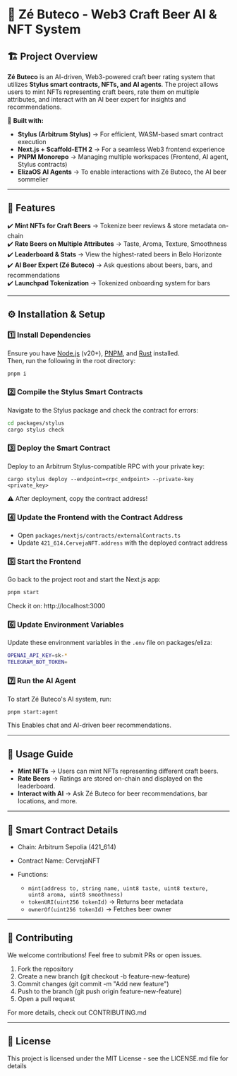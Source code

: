 # 🍺 Zé Buteco - Web3 Craft Beer AI & NFT System  

## 🏗 Project Overview  

**Zé Buteco** is an AI-driven, Web3-powered craft beer rating system that utilizes **Stylus smart contracts, NFTs, and AI agents**. The project allows users to mint NFTs representing craft beers, rate them on multiple attributes, and interact with an AI beer expert for insights and recommendations.  

🔹 **Built with:**  
- **Stylus (Arbitrum Stylus)** → For efficient, WASM-based smart contract execution  
- **Next.js + Scaffold-ETH 2** → For a seamless Web3 frontend experience  
- **PNPM Monorepo** → Managing multiple workspaces (Frontend, AI agent, Stylus contracts)  
- **ElizaOS AI Agents** → To enable interactions with Zé Buteco, the AI beer sommelier  

---

## 🚀 Features  

✔️ **Mint NFTs for Craft Beers** → Tokenize beer reviews & store metadata on-chain  
✔️ **Rate Beers on Multiple Attributes** → Taste, Aroma, Texture, Smoothness  
✔️ **Leaderboard & Stats** → View the highest-rated beers in Belo Horizonte  
✔️ **AI Beer Expert (Zé Buteco)** → Ask questions about beers, bars, and recommendations  
✔️ **Launchpad Tokenization** → Tokenized onboarding system for bars  

---

## ⚙️ Installation & Setup  

### 1️⃣ Install Dependencies  
Ensure you have [Node.js](https://nodejs.org/en/download/) (v20+), [PNPM](https://pnpm.io/installation), and [Rust](https://rustup.rs/) installed.  
Then, run the following in the root directory:  
```sh
pnpm i
```

### 2️⃣ Compile the Stylus Smart Contracts  
Navigate to the Stylus package and check the contract for errors:
```sh
cd packages/stylus
cargo stylus check
```
### 3️⃣ Deploy the Smart Contract  
Deploy to an Arbitrum Stylus-compatible RPC with your private key:
```
cargo stylus deploy --endpoint=<rpc_endpoint> --private-key <private_key>
```
⚠️ After deployment, copy the contract address!

### 4️⃣ Update the Frontend with the Contract Address  
 - Open `packages/nextjs/contracts/externalContracts.ts`
 - Update `421_614.CervejaNFT.address` with the deployed contract address
  
### 5️⃣ Start the Frontend 
Go back to the project root and start the Next.js app:
```sh
pnpm start
```
Check it on: http://localhost:3000

### 6️⃣ Update Environment Variables
Update these environment variables in the `.env` file on packages/eliza:
```sh
OPENAI_API_KEY=sk-*
TELEGRAM_BOT_TOKEN=
```


### 7️⃣ Run the AI Agent
To start Zé Buteco's AI system, run:
```sh
pnpm start:agent
```
This Enables chat and AI-driven beer recommendations.


---

## 📖 Usage Guide
 - **Mint NFTs** → Users can mint NFTs representing different craft beers.
 - **Rate Beers** → Ratings are stored on-chain and displayed on the leaderboard.
 - **Interact with AI** → Ask Zé Buteco for beer recommendations, bar locations, and more.

---

## 📜 Smart Contract Details
- Chain: Arbitrum Sepolia (421_614)
 - Contract Name: CervejaNFT
 - Functions:

    - `mint(address to, string name, uint8 taste, uint8 texture,  uint8 aroma, uint8 smoothness)`
    - `tokenURI(uint256 tokenId)` → Returns beer metadata
    - `ownerOf(uint256 tokenId)` → Fetches beer owner

--- 

## 🤝 Contributing

We welcome contributions! Feel free to submit PRs or open issues.

  1. Fork the repository
  2. Create a new branch (git checkout -b feature-new-feature)
  3. Commit changes (git commit -m "Add new feature")
  4. Push to the branch (git push origin feature-new-feature)
  5. Open a pull request

For more details, check out CONTRIBUTING.md

---

## 📝 License

This project is licensed under the MIT License - see the LICENSE.md file for details